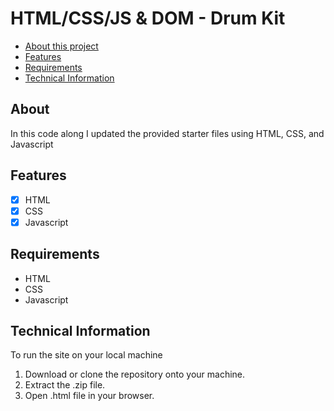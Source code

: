 # HTML/CSS/JS & DOM - Drum Kit

- [About this project](#about)
- [Features](#features)
- [Requirements](#requirements)
- [Technical Information](#technical_information)

<a name="about"></a>
## About
In this code along I updated the provided starter files using
HTML, CSS, and Javascript

<a name="features"></a>
## Features
- [x] HTML
- [x] CSS
- [x] Javascript

<a name="requirements"></a>
## Requirements
- HTML
- CSS
- Javascript

<a name="technical_information"></a>
## Technical Information

To run the site on your local machine

1. Download or clone the repository onto your machine.
2. Extract the .zip file.
3. Open .html file in your browser.
